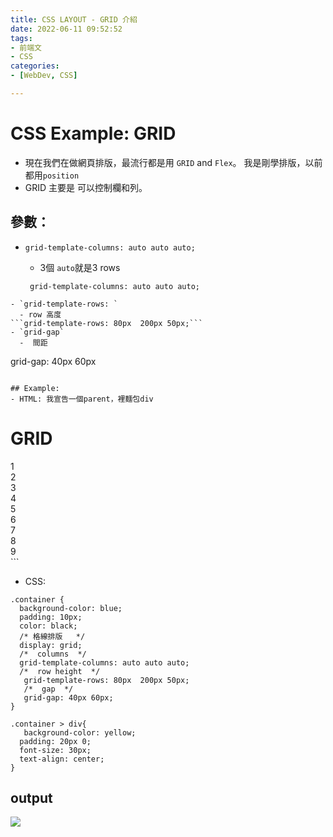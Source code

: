 ```yaml
---
title: CSS LAYOUT - GRID 介紹
date: 2022-06-11 09:52:52
tags:
- 前端文
- CSS
categories:
- [WebDev, CSS]

---
```

# CSS Example: GRID
- 現在我們在做網頁排版，最流行都是用 `GRID` and `Flex`。 我是剛學排版，以前都用`position`
- GRID 主要是 可以控制欄和列。

## 參數：
- `grid-template-columns: auto auto auto;`
  - 3個 `auto`就是3 rows

  ```css=
   grid-template-columns: auto auto auto;
```
- `grid-template-rows: `
  - row 高度
```grid-template-rows: 80px  200px 50px;```
- `grid-gap`
  -  間距
```
grid-gap: 40px 60px
```

## Example:
- HTML: 我宣告一個parent，裡麵包div

```
<body>
  <h1> GRID  </h1>
  <div class="container">
  <div>1</div>
  <div>2</div>
  <div>3</div>
  <div>4</div>
  <div>5</div>
  <div>6</div>
  <div>7</div>
  <div>8</div>
  <div>9</div>
  </div>
</body>
```

- CSS:

```
.container {
  background-color: blue;
  padding: 10px;
  color: black;
  /* 格線排版   */
  display: grid;
  /*  columns  */
  grid-template-columns: auto auto auto;
  /*  row height  */
   grid-template-rows: 80px  200px 50px;
   /*  gap  */
   grid-gap: 40px 60px;  
}

.container > div{
   background-color: yellow;
  padding: 20px 0;
  font-size: 30px;
  text-align: center;  
}

```
## output 
![](/images/gridexample.png)
